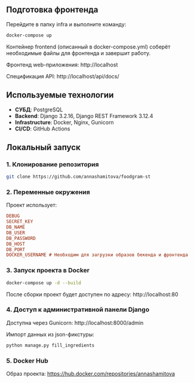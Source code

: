 
## **Подготовка фронтенда**
Перейдите в папку infra и выполните команду:
```sh
docker-compose up  
```
Контейнер frontend (описанный в docker-compose.yml) соберёт необходимые файлы для фронтенда и завершит работу.

Фронтенд web-приложения: http://localhost

Спецификация API: http://localhost/api/docs/

## **Используемые технологии**
- **СУБД**: PostgreSQL
- **Backend**: Django 3.2.16, Django REST Framework 3.12.4
- **Infrastructure**: Docker, Nginx, Gunicorn
- **CI/CD**: GitHub Actions

 
## **Локальный запуск**

### **1. Клонирование репозитория**
```sh
git clone https://github.com/annashamitova/foodgram-st
```
### **2. Переменные окружения**
Проект использует:
```ini
DEBUG
SECRET_KEY
DB_NAME
DB_USER
DB_PASSWORD
DB_HOST
DB_PORT
DOCKER_USERNAME # Необходим для загрузки образов бекенда и фронтенда
```
### **3. Запуск проекта в Docker**
```sh
docker-compose up -d --build
```
После сборки проект будет доступен по адресу: http://localhost:80

### **4. Доступ к административной панели Django**

Доступна через Gunicorn: http://localhost:8000/admin

Импорт данных из json-фикстуры:
```sh
python manage.py fill_ingredients
```


### **5. Docker Hub**
Образ проекта: https://hub.docker.com/repositories/annashamitova
